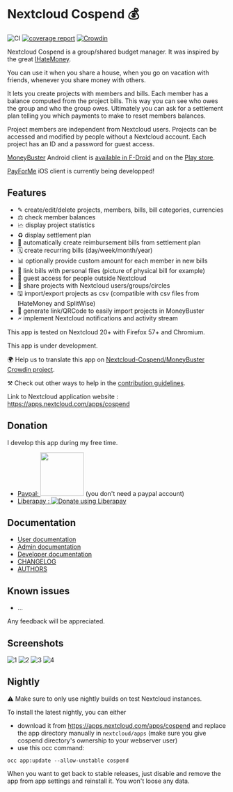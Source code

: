 # Nextcloud Cospend 💰

![CI](https://github.com/eneiluj/cospend-nc/workflows/CI/badge.svg?branch=master&event=push)
[![coverage report](https://github.com/eneiluj/cospend-nc/raw/gh-pages/coverage.svg)](https://eneiluj.github.io/cospend-nc/)
[![Crowdin](https://d322cqt584bo4o.cloudfront.net/moneybuster/localized.svg)](https://crowdin.com/project/moneybuster)

Nextcloud Cospend is a group/shared budget manager.
It was inspired by the great [IHateMoney](https://github.com/spiral-project/ihatemoney/).

You can use it when you share a house, when you go on vacation with friends, whenever you share money with others.

It lets you create projects with members and bills. Each member has a balance computed from the project bills.
This way you can see who owes the group and who the group owes. Ultimately you can ask for a settlement plan telling you which payments to make to reset members balances.

Project members are independent from Nextcloud users.
Projects can be accessed and modified by people without a Nextcloud account. Each project has an ID and a password for guest access.

[MoneyBuster](https://gitlab.com/eneiluj/moneybuster) Android client is [available in F-Droid](https://f-droid.org/packages/net.eneiluj.moneybuster/) and on the [Play store](https://play.google.com/store/apps/details?id=net.eneiluj.moneybuster).

[PayForMe](https://github.com/mayflower/PayForMe) iOS client is currently being developped!

## Features

* ✎ create/edit/delete projects, members, bills, bill categories, currencies
* ⚖ check member balances
* 🗠 display project statistics
* ♻ display settlement plan
* 🎇 automatically create reimbursement bills from settlement plan
* 🗓 create recurring bills (day/week/month/year)
* 📊 optionally provide custom amount for each member in new bills
* 🔗 link bills with personal files (picture of physical bill for example)
* 👩 guest access for people outside Nextcloud
* 👫 share projects with Nextcloud users/groups/circles
* 🖫 import/export projects as csv (compatible with csv files from IHateMoney and SplitWise)
* 🔗 generate link/QRCode to easily import projects in MoneyBuster
* 🗲 implement Nextcloud notifications and activity stream

This app is tested on Nextcloud 20+ with Firefox 57+ and Chromium.

This app is under development.

🌍 Help us to translate this app on [Nextcloud-Cospend/MoneyBuster Crowdin project](https://crowdin.com/project/moneybuster).

⚒ Check out other ways to help in the [contribution guidelines](https://github.com/eneiluj/cospend-nc/blob/master/CONTRIBUTING.md).

Link to Nextcloud application website : https://apps.nextcloud.com/apps/cospend

## Donation

I develop this app during my free time.

* [Paypal: <img src="https://raw.githubusercontent.com/stefan-niedermann/paypal-donate-button/master/paypal-donate-button.png" width="100"/>](https://www.paypal.com/cgi-bin/webscr?cmd=_s-xclick&hosted_button_id=66PALMY8SF5JE) (you don't need a paypal account)
* [Liberapay : ![Donate using Liberapay](https://liberapay.com/assets/widgets/donate.svg)](https://liberapay.com/eneiluj/donate)

## Documentation

* [User documentation](https://github.com/eneiluj/cospend-nc/blob/master/docs/user.md)
* [Admin documentation](https://github.com/eneiluj/cospend-nc/blob/master/docs/admin.md)
* [Developer documentation](https://github.com/eneiluj/cospend-nc/blob/master/docs/dev.md)
* [CHANGELOG](https://github.com/eneiluj/cospend-nc/blob/master/CHANGELOG.md#change-log)
* [AUTHORS](https://github.com/eneiluj/cospend-nc/blob/master/AUTHORS.md#authors)

## Known issues

* ...

Any feedback will be appreciated.

## Screenshots

![1](https://github.com/julien-nc/cospend-nc/raw/main/img/screenshots/cospend1.jpg)
![2](https://github.com/julien-nc/cospend-nc/raw/main/img/screenshots/cospend2.jpg)
![3](https://github.com/julien-nc/cospend-nc/raw/main/img/screenshots/cospend3.jpg)
![4](https://github.com/julien-nc/cospend-nc/raw/main/img/screenshots/cospend4.jpg)

## Nightly

:warning: Make sure to only use nightly builds on test Nextcloud instances.

To install the latest nightly, you can either
* download it from https://apps.nextcloud.com/apps/cospend and replace
the app directory manually in `nextcloud/apps`
(make sure you give cospend directory's ownership to your webserver user)
* use this occ command:
```
occ app:update --allow-unstable cospend
```
When you want to get back to stable releases,
just disable and remove the app from app settings and reinstall it. You won't loose any data.
